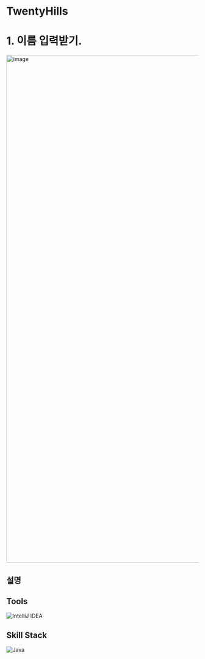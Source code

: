 # TwentyHills

# 1. 이름 입력받기.

<img width="1331" alt="image" src="https://user-images.githubusercontent.com/102028778/166191276-c03595d9-46ba-4ce5-9f22-f1a3a5696224.png">

## 설명


## Tools
![IntelliJ IDEA](https://img.shields.io/badge/IntelliJ%20IDEA-000000.svg?&style=for-the-badge&logo=IntelliJ%20IDEA&logocolor=white)
## Skill Stack
![Java](https://img.shields.io/badge/Java-FF160B.svg?&style=for-the-badge&logo=Java&logocolor=white)

